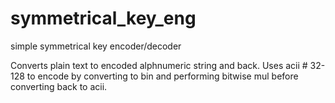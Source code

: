 # symmetrical_key_eng
simple symmetrical key encoder/decoder

Converts plain text to encoded alphnumeric string and back.
Uses acii # 32-128 to encode by converting to bin and performing bitwise mul before converting back to acii.
 

